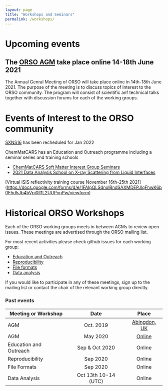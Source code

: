 ```yaml
---
layout: page
title: "Workshops and Seminars"
permalink: /workshops/
---
```


# Upcoming events

## The [ORSO AGM](./workshop_2021/) take place online 14-18th June 2021 

The Annual Genral Meeting of ORSO will take place online in 14th-18th June 2021. The purpose of the meeting is to discuss topics of interest to the ORSO community. The program will consist of scientific anf technical talks together with discussion forums for each of the working groups.


# Events of Interest to the ORSO community

[SXNS16](www.sxns16.org) has been recheduled for Jan 2022

ChemMatCARS has an Education and Outreach programme including a seminar series and training schools

- [ChemMatCARS Soft Matter Interest Group Seminars](https://chemmatcars.uchicago.edu/education-and-outreach/soft-matter-interest-group-seminar/)
- [2021 Data Analysis School on X-ray Scattering from Liquid Interfaces](https://chemmatcars.uchicago.edu/2021-data-analysis-school-liquid-interfaces/)

[Virtual ISIS reflectivity training course November 16th-25th 2021] (https://docs.google.com/forms/d/e/1FAIpQLSdnolBndSAXMDEPJlqFhwK6b0F5d5Jb4bVpi0ll1L2UUPvqPw/viewform)



# Historical ORSO Workshops

Each of the ORSO working groups meets in between AGMs to review open issues. These meetings are advertised through the ORSO mailing list.

For most recent activities please check github issues for each working group:
- [Education and Outreach](https://github.com/reflectivity/edu_outreach/issues)
- [Reproducibility](https://github.com/reflectivity//reproducibility/issues)
- [File formats](https://github.com/reflectivity/file_format/issues)
- [Data analysis](https://github.com/reflectivity/analysis/issues)

If you would like to participate in any of these meetings, sign up to the mailing list or contact the chair of the relevant working group directly.

### Past events

| Meeting or Workshop |      Date      |  Place |
|----------|:-------------:|:------:|
| AGM | Oct. 2019 |  [Abingdon, UK](./workshop_2019/)|
| AGM | May 2020 |   [Online](./workshop_2020/)  |
| Education and Outreach | Sep & Oct 2020 | Online |
| Reproducibility | Sep 2020 | Online  |
| File Formats | Sep 2020 | Online |
|  Data Analysis | Oct 13th 10-14 (UTC) | Online | 


